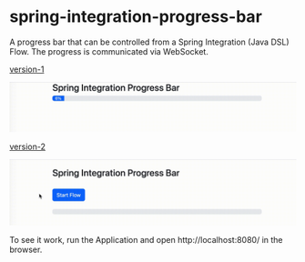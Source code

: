 # spring-integration-progress-bar
A progress bar that can be controlled from a Spring Integration (Java DSL) Flow. The progress is communicated via WebSocket.

[version-1](https://github.com/swiss-chris/spring-integration-progress-bar/tree/version-1/percent-loop)

![progress-bar.gif](progress-bar.gif)

[version-2](https://github.com/swiss-chris/spring-integration-progress-bar/tree/version-2)

![progress-bar-2.gif](progress-bar-2.gif)

To see it work, run the Application and open http://localhost:8080/ in the browser.
